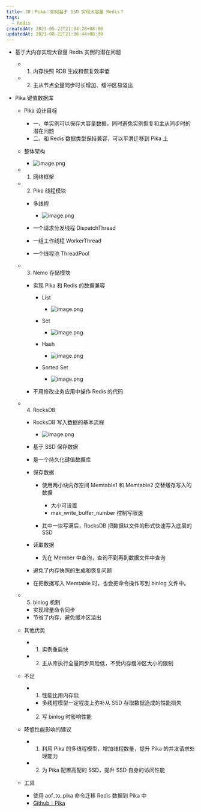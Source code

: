 ```yaml
---
title: 28｜Pika：如何基于 SSD 实现大容量 Redis？
tags:
  - Redis
createdAt: 2023-05-23T21:04:28+08:00
updatedAt: 2023-08-22T21:36:44+08:00
---
```


- 基于大内存实现大容量 Redis 实例的潜在问题

  - 1. 内存快照 RDB 生成和恢复效率低
  - 2. 主从节点全量同步时长增加、缓冲区易溢出

- Pika 键值数据库

  - Pika 设计目标

    - 一、单实例可以保存大容量数据，同时避免实例恢复和主从同步时的潜在问题
    - 二、和 Redis 数据类型保持兼容，可以平滑迁移到 Pika 上

  - 整体架构
    - ![image.png](https://cdn.jsdelivr.net/gh/11ze/static/images/redis-28-1.png)

  - 1. 网络框架
  - 2. Pika 线程模块

    - 多线程
      - ![image.png](https://cdn.jsdelivr.net/gh/11ze/static/images/redis-28-2.png)

    - 一个请求分发线程 DispatchThread
    - 一组工作线程 WorkerThread
    - 一个线程池 ThreadPool

  - 3. Nemo 存储模块

    - 实现 Pika 和 Redis 的数据兼容

      - List
        - ![image.png](https://cdn.jsdelivr.net/gh/11ze/static/images/redis-28-3.png)

      - Set
        - ![image.png](https://cdn.jsdelivr.net/gh/11ze/static/images/redis-28-4.png)

      - Hash
        - ![image.png](https://cdn.jsdelivr.net/gh/11ze/static/images/redis-28-5.png)

      - Sorted Set
        - ![image.png](https://cdn.jsdelivr.net/gh/11ze/static/images/redis-28-6.png)


    - 不用修改业务应用中操作 Redis 的代码

  - 4. RocksDB

    - RocksDB 写入数据的基本流程
      - ![image.png](https://cdn.jsdelivr.net/gh/11ze/static/images/redis-28-7.png)

    - 基于 SSD 保存数据
    - 是一个持久化键值数据库
    - 保存数据

      - 使用两小块内存空间 Memtable1 和 Memtable2 交替缓存写入的数据

        - 大小可设置
        - max_write_buffer_number 控制写限速

      - 其中一块写满后，RocksDB 把数据以文件的形式快速写入底层的 SSD

    - 读取数据

      - 先在 Member 中查询，查询不到再到数据文件中查询

    - 避免了内存快照的生成和恢复问题
    - 在把数据写入 Memtable 时，也会把命令操作写到 binlog 文件中。

  - 5. binlog 机制

    - 实现增量命令同步
    - 节省了内存，避免缓冲区溢出

  - 其他优势

    - 1. 实例重启快
    - 2. 主从库执行全量同步风险低，不受内存缓冲区大小的限制

  - 不足

    - 1. 性能比用内存低

      - 多线程模型一定程度上弥补从 SSD 存取数据造成的性能损失

    - 2. 写 binlog 时影响性能

  - 降低性能影响的建议

    - 1. 利用 Pika 的多线程模型，增加线程数量，提升 Pika 的并发请求处理能力
    - 2. 为 Pika 配置高配的 SSD，提升 SSD 自身的访问性能

  - 工具

    - 使用 aof_to_pika 命令迁移 Redis 数据到 Pika 中
    - [Github｜Pika](https://github.com/OpenAtomFoundation/pika/wiki)
